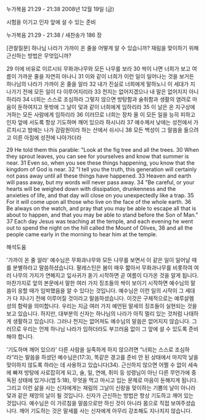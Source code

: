 누가복음 21:29 - 21:38 
2008년 12월 19일 (금)

시험을 이기고 인자 앞에 설 수 있는 준비



누가복음 21:29 - 21:38 / 새찬송가 186 장


[관찰질문]
하나님 나라가 가까이 온 줄을 어떻게 알 수 있습니까? 
재림을 맞이하기 위해 근신하는 방법은 무엇입니까?  

29 이에 비유로 이르시되 무화과나무와 모든 나무를 보라 
30 싹이 나면 너희가 보고 여름이 가까운 줄을 자연히 아나니 
31 이와 같이 너희가 이런 일이 일어나는 것을 보거든 하나님의 나라가 가까이 온 줄을 알라 
32 내가 진실로 너희에게 말하노니 이 세대가 지나가기 전에 모든 일이 다 이루어지리라 
33 천지는 없어지겠으나 내 말은 없어지지 아니하리라 
34 너희는 스스로 조심하라 그렇지 않으면 방탕함과 술취함과 생활의 염려로 마음이 둔하여지고 뜻밖에 그 날이 덫과 같이 너희에게 임하리라 
35 이 날은 온 지구상에 거하는 모든 사람에게 임하리라
36 이러므로 너희는 장차 올 이 모든 일을 능히 피하고 인자 앞에 서도록 항상 기도하며 깨어 있으라 하시니라
37 예수께서 낮에는 성전에서 가르치시고 밤에는 나가 감람원이라 하는 산에서 쉬시니
38 모든 백성이 그 말씀을 들으려고 이른 아침에 성전에 나아가더라 

29 He told them this parable: "Look at the fig tree and all the trees. 
30 When they sprout leaves, you can see for yourselves and know that summer is near.
31 Even so, when you see these things happening, you know that the kingdom of God is near. 32 "I tell you the truth, this generation will certainly not pass away until all these things have happened. 
33 Heaven and earth will pass away, but my words will never pass away. 
34 "Be careful, or your hearts will be weighed down with dissipation, drunkenness and the anxieties of life, and that day will close on you unexpectedly like a trap. 
35 For it will come upon all those who live on the face of the whole earth.
36 Be always on the watch, and pray that you may be able to escape all that is about to happen, and that you may be able to stand before the Son of Man."
37 Each day Jesus was teaching at the temple, and each evening he went out to spend the night on the hill called the Mount of Olives, 
38 and all the people came early in the morning to hear him at the temple.

해석도움





'가까이 온 줄 알라'
 예수님은 무화과나무와 모든 나무를 보면서 이 같은 일이 일어날 때를 분별하라고 말씀하셨습니다. 팔레스틴은 봄이 매우 짧아서 무화과나무를 비롯하여 여러 나무의 가지가 연해지고 잎사귀가 돋기 시작하면 곧 여름이 다가온 것을 알게 됩니다. 마찬가지로 앞의 본문에서 말한 여러 가지 징조들의 싹이 보이기 시작하면 예수님의 말씀이 응할 때가 임박했음을 알 수 있다는 것입니다. 예수님은 이런 일의 시작이 그 세대가 다 지나기 전에 이루어질 것이라고 말씀하셨습니다. 이것은 구체적으로는 예루살렘 성의 함락을 의미합니다. 우리는 지금 여러 가지 예언된 말세의 징조들이 실현되는 것을 보고 있습니다. 하지만, 대부분의 신자는 하나님의 나라가 아직 멀리 있는 것처럼 나태하게 생활하고 있습니다. 그러나 천지는 없어져도 예수님의 말씀은 없어지지 않습니다. 그러므로 우리는 언제 하나님 나라가 임하더라도 부끄러움 없이 그 앞에 설 수 있도록 준비해야 합니다.

'기도하며 깨어 있으라'
 다른 사람을 실족하게 하지 않으려면 “너희는 스스로 조심하라”라는 말씀을 하셨던 예수님은(17:3), 똑같은 경고를 준비 안 된 상태에서 마지막 날을 맞이하지 않도록 하라는 데 사용하고 있습니다(34). 근신하지 않으면 어쩔 수 없이 세속에 빠져 방탕에 사로잡히게 되고, 술, 일, 연애, 취미 등 성령님이 아닌 다른 무언가에 중독된 상태에 있거나(엡 5:18), 무엇을 먹고 마시고 입는 문제로 마음이 둔해지게 됩니다. 그리고 이런 삶을 사는 신자에게는 재림의 그날이 신랑을 맞이하는 기쁨의 날이 아니라 덫과 같은 재앙의 날이 될 것입니다. 신자가 근신하는 방법은 항상 기도하고 깨어 있는 것입니다. 예수님은 이 가르침을 말씀으로만 하신 것이 아니라 몸으로 직접 보여주셨습니다. 깨어 기도하는 것은 말세를 사는 신자에게 아무리 강조해도 지나치지 않습니다.